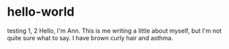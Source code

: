 # hello-world
testing 1, 2
Hello, I'm Ann. This is me writing a little about myself, but I'm not quite sure what to say. I have brown curly hair and asthma. 
